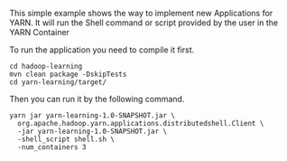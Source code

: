 This simple example shows the way to implement new Applications for YARN. It will run the Shell command or script 
provided by the user in the YARN Container

To run the application you need to compile it first.
```shell
cd hadoop-learning
mvn clean package -DskipTests
cd yarn-learning/target/
```

Then you can run it by the following command.
```shell
yarn jar yarn-learning-1.0-SNAPSHOT.jar \
  org.apache.hadoop.yarn.applications.distributedshell.Client \
  -jar yarn-learning-1.0-SNAPSHOT.jar \
  -shell_script shell.sh \
  -num_containers 3
```